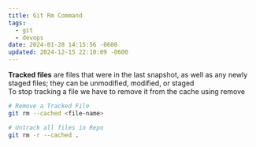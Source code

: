 ```yaml
---
title: Git Rm Command
tags:
  - git
  - devops
date: 2024-01-28 14:15:56 -0600
updated: 2024-12-15 22:10:09 -0600
---
```


**Tracked files** are files that were in the last snapshot, as well as any newly staged files; they can be unmodified, modified, or staged  
To stop tracking a file we have to remove it from the cache using remove

````bash
# Remove a Tracked File
git rm --cached <file-name> 

# Untrack all files in Repo
git rm -r --cached .
````

